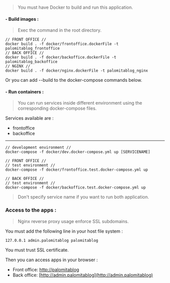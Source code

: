 > You must have Docker to build and run this application.

#### - Build images :
>Exec the command in the root directory.

    // FRONT OFFICE //
    docker build . -f docker/frontoffice.dockerFile -t palomitablog_frontoffice
    // BACK OFFICE //
    docker build . -f docker/backoffice.dockerFile -t palomitablog_backoffice
    // NGINX //
    docker build . -f docker/nginx.dockerFile -t palomitablog_nginx

Or you can add --build to the docker-compose commands below.

#### - Run containers :
>You can run services inside different environment using the corresponding docker-compose files.

Services available are :
* frontoffice
* backoffice
---

    // development environment //
    docker-compose -f docker/dev.docker-compose.yml up [SERVICENAME]

    // FRONT OFFICE //
    // test environment //
    docker-compose -f docker/frontoffice.test.docker-compose.yml up

    // BACK OFFICE //
    // test environment //
    docker-compose -f docker/backoffice.test.docker-compose.yml up

>Don't specify service name if you want to run both application.

### Access to the apps :
>Nginx reverse proxy usage enforce SSL subdomains.

You must add the following line in your host file system :

    127.0.0.1 admin.palomitablog palomitablog

You must trust SSL certificate.

Then you can access apps in your browser :

* Front office:
 [http://palomitablog](http://palomitablog)
* Back office:
 [http://admin.palomitablog](http://admin.palomitablog)
